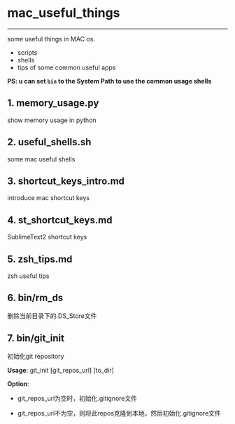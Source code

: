 # mac_useful_things

----

some useful things in MAC os.

- scripts
- shells
- tips of some common useful apps

**PS: u can set `bin` to the System Path to use the common usage shells**

## 1. memory_usage.py

show memory usage in python

## 2. useful_shells.sh

some mac useful shells

## 3. shortcut_keys_intro.md

introduce mac shortcut keys

## 4. st_shortcut_keys.md

SublimeText2 shortcut keys

## 5. zsh_tips.md

zsh useful tips

## 6. bin/rm_ds

删除当前目录下的.DS_Store文件

## 7. bin/git_init

初始化git repository

**Usage**: git_init [git_repos_url] [to_dir]

**Option**:

- git_repos_url为空时，初始化.gitignore文件

- git_repos_url不为空，则将此repos克隆到本地，然后初始化.gitignore文件
